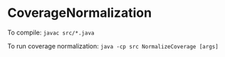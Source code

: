 # CoverageNormalization

To compile: ``javac src/*.java``

To run coverage normalization: ``java -cp src NormalizeCoverage [args]``
